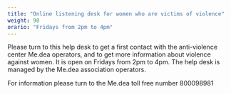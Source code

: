 ```yaml
---
title: "Online listening desk for women who are victims of violence"
weight: 90
orario: "Fridays from 2pm to 4pm"
---
```


Please turn to this help desk to get a first contact with the anti-violence center Me.dea operators, and to get more information about violence against women.
It is open on Fridays from 2pm to 4pm.
The help desk is managed by the Me.dea association operators.

For information please turn to the Me.dea toll free number 800098981  
<!--{{< chat party="violenzadomestica" operatorname="Sportello online di ascolto per le donne vittime di violenza" >}}-->
